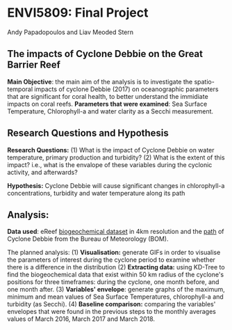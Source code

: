 # ENVI5809: Final Project
Andy Papadopoulos and Liav Meoded Stern

## The impacts of Cyclone Debbie on the Great Barrier Reef
**Main Objective**: the main aim of the analysis is to investigate the spatio-temporal impacts of cyclone Debbie (2017) on oceanographic parameters that are significant for coral health, to better understand the immidiate impacts on coral reefs. 
**Parameters that were examined**: Sea Surface Temperature, Chlorophyll-a and water clarity as a Secchi measurement. 

## Research Questions and Hypothesis 
**Research Questions:**
(1) What is the impact of Cyclone Debbie on water temperature, primary production and turbidity?
(2) What is the extent of this impact? i.e., what is the envalope of these variables during the cyclonic activity, and afterwards?

**Hypothesis:** Cyclone Debbie will cause significant changes in chlorophyll-a concentrations, turbidity and water temperature along its path

## Analysis:
**Data used**: eReef [biogeochemical dataset]([url](https://thredds.ereefs.aims.gov.au/thredds/catalog/ereefs/GBR4_H2p0_B3p1_Cq3b_Dhnd.html?dataset=GBR4_H2p0_B3p1_Cq3b_Dhnd-daily)) in 4km resolution and the [path]([url](http://www.bom.gov.au/cyclone/history/tracks/beta/)) of Cyclone Debbie from the Bureau of Meteorology (BOM). 

The planned analysis:
(1) **Visualisation:** generate GIFs in order to visualise the parameters of interest during the cyclone period to examine whether there is a difference in the distribution
(2) **Extracting data:** using KD-Tree to find the biogeochemical data that exist within 50 km radius of the cyclone's positions for three timeframes: during the cyclone, one month before, and one month after. 
(3) **Variables' envelope**: generate graphs of the maximum, minimum and mean values of Sea Surface Temperatures, chlorophyll-a and turbidity (as Secchi). 
(4) **Baseline comparison:** comparing the variables' envelopes that were found in the previous steps to the monthly averages values of March 2016, March 2017 and March 2018. 
